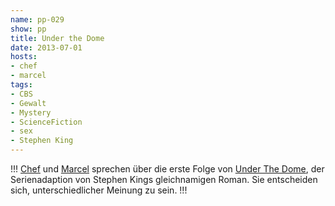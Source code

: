 ```yaml
---
name: pp-029
show: pp
title: Under the Dome
date: 2013-07-01
hosts:
- chef
- marcel
tags:
- CBS
- Gewalt
- Mystery
- ScienceFiction
- sex
- Stephen King
---
```

!!!
[Chef](https://twitter.com/grischder) und [Marcel](http://twitter.com/xartas) sprechen über die erste Folge von [Under The Dome](http://www.imdb.com/title/tt1553656/), der Serienadaption von Stephen Kings gleichnamigen Roman. Sie entscheiden sich, unterschiedlicher Meinung zu sein.
!!!

